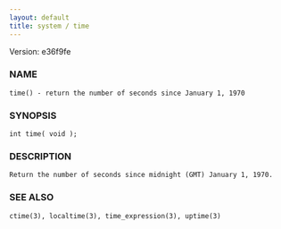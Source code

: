 ```yaml
---
layout: default
title: system / time
---
```


Version: e36f9fe




### NAME
    time() - return the number of seconds since January 1, 1970


### SYNOPSIS
    int time( void );


### DESCRIPTION
    Return the number of seconds since midnight (GMT) January 1, 1970.


### SEE ALSO
    ctime(3), localtime(3), time_expression(3), uptime(3)




